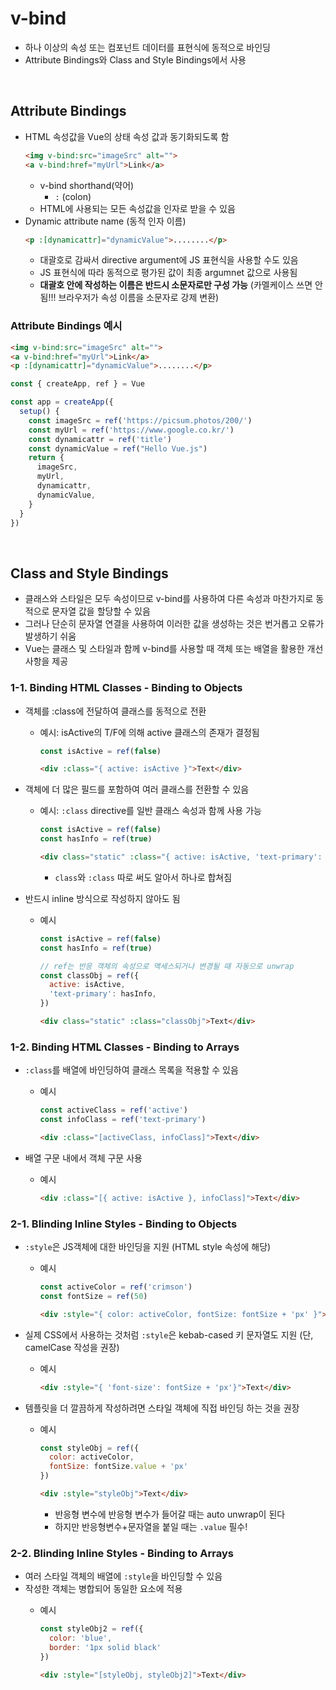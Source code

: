 # v-bind

- 하나 이상의 속성 또는 컴포넌트 데이터를 표현식에 동적으로 바인딩
- Attribute Bindings와 Class and Style Bindings에서 사용

<br>

## Attribute Bindings

- HTML 속성값을 Vue의 상태 속성 값과 동기화되도록 함
    ```html
    <img v-bind:src="imageSrc" alt="">
    <a v-bind:href="myUrl">Link</a>
    ```
    - v-bind shorthand(약어)
        - `:` (colon)
    - HTML에 사용되는 모든 속성값을 인자로 받을 수 있음
- Dynamic attribute name (동적 인자 이름)
    ```html
    <p :[dynamicattr]="dynamicValue">........</p>
    ```
    - 대괄호로 감싸서 directive argument에 JS 표현식을 사용할 수도 있음
    - JS 표현식에 따라 동적으로 평가된 값이 최종 argumnet 값으로 사용됨
    - **대괄호 안에 작성하는 이름은 반드시 소문자로만 구성 가능** (카멜케이스 쓰면 안 됨!!! 브라우저가 속성 이름을 소문자로 강제 변환)

### Attribute Bindings 예시
```html
<img v-bind:src="imageSrc" alt="">
<a v-bind:href="myUrl">Link</a>
<p :[dynamicattr]="dynamicValue">........</p>
```
```jsx
const { createApp, ref } = Vue

const app = createApp({
  setup() {
    const imageSrc = ref('https://picsum.photos/200/')
    const myUrl = ref('https://www.google.co.kr/')
    const dynamicattr = ref('title')
    const dynamicValue = ref("Hello Vue.js")
    return {
      imageSrc,
      myUrl,
      dynamicattr,
      dynamicValue,
    }
  }
})
```

<br>

## Class and Style Bindings

- 클래스와 스타일은 모두 속성이므로 v-bind를 사용하여 다른 속성과 마찬가지로 동적으로 문자열 값을 할당할 수 있음
- 그러나 단순히 문자열 연결을 사용하여 이러한 값을 생성하는 것은 번거롭고 오류가 발생하기 쉬움
- Vue는 클래스 및 스타일과 함께 v-bind를 사용할 때 객체 또는 배열을 활용한 개선 사항을 제공

### 1-1. Binding HTML Classes - Binding to Objects

- 객체를 :class에 전달하여 클래스를 동적으로 전환
    - 예시: isActive의 T/F에 의해 active 클래스의 존재가 결정됨
        ```jsx
        const isActive = ref(false)
        ```
        ```html
        <div :class="{ active: isActive }">Text</div>
        ```
        
- 객체에 더 많은 필드를 포함하여 여러 클래스를 전환할 수 있음
    - 예시: `:class` directive를 일반 클래스 속성과 함께 사용 가능
        ```jsx
        const isActive = ref(false)
        const hasInfo = ref(true)
        ```
        ```html
        <div class="static" :class="{ active: isActive, 'text-primary': hasInfo}">Text</div>
        ```
        
        - `class`와 `:class` 따로 써도 알아서 하나로 합쳐짐
- 반드시 inline 방식으로 작성하지 않아도 됨
    - 예시
        ```jsx
        const isActive = ref(false)
        const hasInfo = ref(true)
        
        // ref는 반응 객체의 속성으로 액세스되거나 변경될 때 자동으로 unwrap
        const classObj = ref({
          active: isActive,
          'text-primary': hasInfo,
        })
        ```
        ```html
        <div class="static" :class="classObj">Text</div>
        ```
        

### 1-2. Binding HTML Classes - Binding to Arrays

- `:class`를 배열에 바인딩하여 클래스 목록을 적용할 수 있음
    - 예시
        ```jsx
        const activeClass = ref('active')
        const infoClass = ref('text-primary')
        ```
        ```html
        <div :class="[activeClass, infoClass]">Text</div>
        ```
        
- 배열 구문 내에서 객체 구문 사용
    - 예시
        ```html
        <div :class="[{ active: isActive }, infoClass]">Text</div>
        ```
        

### 2-1. Blinding Inline Styles - Binding to Objects

- `:style`은 JS객체에 대한 바인딩을 지원 (HTML style 속성에 해당)
    - 예시
        ```jsx
        const activeColor = ref('crimson')
        const fontSize = ref(50)
        ```

        ```html
        <div :style="{ color: activeColor, fontSize: fontSize + 'px' }">Text</div>
        ```
        
- 실제 CSS에서 사용하는 것처럼 `:style`은 kebab-cased 키 문자열도 지원 (단, camelCase 작성을 권장)
    - 예시
        ```html
        <div :style="{ 'font-size': fontSize + 'px'}">Text</div>
        ```
        
- 템플릿을 더 깔끔하게 작성하려면 스타일 객체에 직접 바인딩 하는 것을 권장
    - 예시
        ```jsx
        const styleObj = ref({
          color: activeColor,
          fontSize: fontSize.value + 'px'
        })
        ```
        ```html
        <div :style="styleObj">Text</div>
        ```
        
        - 반응형 변수에 반응형 변수가 들어갈 때는 auto unwrap이 된다
        - 하지만 반응형변수+문자열을 붙일 때는 `.value` 필수!

### 2-2. Blinding Inline Styles - Binding to Arrays

- 여러 스타일 객체의 배열에 `:style`을 바인딩할 수 있음
- 작성한 객체는 병합되어 동일한 요소에 적용
    - 예시
        ```jsx
        const styleObj2 = ref({
          color: 'blue',
          border: '1px solid black'
        })
        ```
        
        ```html
        <div :style="[styleObj, styleObj2]">Text</div>
        ```